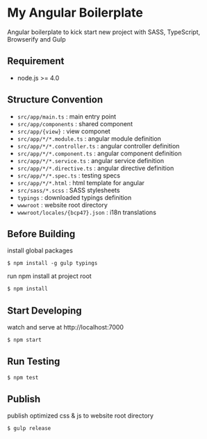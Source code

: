 # My Angular Boilerplate

Angular boilerplate to kick start new project with SASS, TypeScript, Browserify and Gulp

## Requirement

- node.js >= 4.0

## Structure Convention
- `src/app/main.ts` : main entry point
- `src/app/components` : shared component
- `src/app/{view}` : view componet
- `src/app/*/*.module.ts` : angular module definition
- `src/app/*/*.controller.ts` : angular controller definition
- `src/app/*/*.component.ts` : angular component definition
- `src/app/*/*.service.ts` : angular service definition
- `src/app/*/*.directive.ts` : angular directive definition
- `src/app/*/*.spec.ts` : testing specs
- `src/app/*/*.html` : html template for angular
- `src/sass/*.scss` : SASS stylesheets
- `typings` : downloaded typings definition
- `wwwroot` : website root directory
- `wwwroot/locales/{bcp47}.json` : i18n translations

## Before Building

install global packages

```
$ npm install -g gulp typings
```

run npm install at project root

```sh
$ npm install
```

## Start Developing

watch and serve at http://localhost:7000

```sh
$ npm start
```

## Run Testing

```sh
$ npm test
```

## Publish

publish optimized css & js to website root directory

```sh
$ gulp release
```
